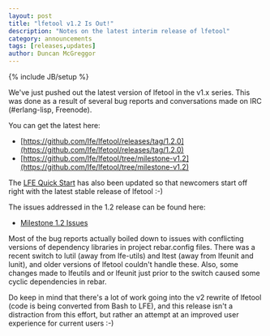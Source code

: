 ```yaml
---
layout: post
title: "lfetool v1.2 Is Out!"
description: "Notes on the latest interim release of lfetool"
category: announcements
tags: [releases,updates]
author: Duncan McGreggor
---
```

{% include JB/setup %}

We've just pushed out the latest version of lfetool in the v1.x series. This
was done as a result of several bug reports and conversations made on IRC
(#erlang-lisp, Freenode).

You can get the latest here:

* [https://github.com/lfe/lfetool/releases/tag/1.2.0](https://github.com/lfe/lfetool/releases/tag/1.2.0)
* [https://github.com/lfe/lfetool/tree/milestone-v1.2](https://github.com/lfe/lfetool/tree/milestone-v1.2)

The [LFE Quick Start](http://docs.lfe.io/quick-start/1.html) has also been
updated so that newcomers start off right with the latest stable release of
lfetool :-)

The issues addressed in the 1.2 release can be found here:

* [Milestone 1.2 Issues](https://github.com/lfe/lfetool/issues?q=milestone%3A%22Version+1.2%22+is%3Aclosed)

Most of the bug reports actually boiled down to issues with conflicting
versions of dependency libraries in project rebar.config files. There was a
recent switch to lutil (away from lfe-utils) and ltest (away from lfeunit and
lunit), and older versions of lfetool couldn't handle these. Also, some changes
made to lfeutils and or lfeunit just prior to the switch caused some cyclic
dependencies in rebar.

Do keep in mind that there's a lot of work going into the v2 rewrite of lfetool
(code is being converted from Bash to LFE), and this release isn't a
distraction from this effort, but rather an attempt at an improved user
experience for current users :-)
